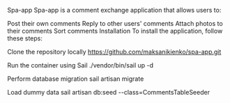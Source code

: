 Spa-app
Spa-app is a comment exchange application that allows users to:

Post their own comments
Reply to other users' comments
Attach photos to their comments
Sort comments
Installation
To install the application, follow these steps:

Clone the repository locally
https://github.com/maksanikienko/spa-app.git

Run the container using Sail
./vendor/bin/sail up -d

Perform database migration
sail artisan migrate

Load dummy data
sail artisan db:seed --class=CommentsTableSeeder
